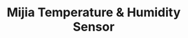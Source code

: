 ---
model: WSDCGQ01LM
vendor: Xiaomi
title: Mijia Temperature & Humidity Sensor
category: sensor
supports: temperature, humidity, batterylow
image: /assets/images/devices/WSDCGQ01LM.jpg
zigbeemodel: ['lumi.sens', 'lumi.sensor_ht']
compatible: [z2m, zigate, conbee, iob]
mlink: https://item.mi.com/product/5009.html
link: https://www.banggood.com/Original-Xiaomi-Mijia-Smart-Home-Temperature-and-Humidity-Sensor-Thermometer-Sensor-p-1046061.html
link2: https://www.aliexpress.com/item/32825625925.html
link3: https://www.alibaba.com/product-detail/Hotsales-smart-home-zigbee-temperature-humidity_60849898447.html
---